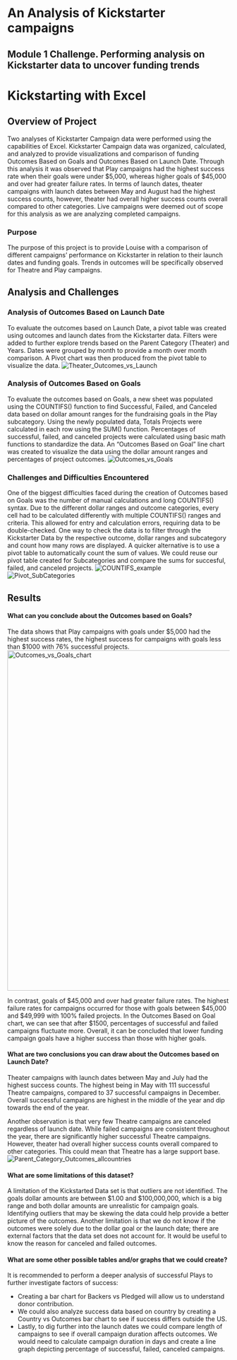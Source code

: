 # An Analysis of Kickstarter campaigns
Module 1 Challenge. Performing analysis on Kickstarter data to uncover funding trends
---

# Kickstarting with Excel
## Overview of Project
Two analyses of Kickstarter Campaign data were performed using the capabilities of Excel. Kickstarter Campaign data was organized, calculated, and analyzed to provide visualizations and comparison of funding Outcomes Based on Goals and Outcomes Based on Launch Date. Through this analysis it was observed that Play campaigns had the highest success rate when their goals were under $5,000, whereas higher goals of $45,000 and over had greater failure rates. In terms of launch dates, theater campaigns with launch dates between May and August had the highest success counts, however, theater had overall higher success counts overall compared to other categories. Live campaigns were deemed out of scope for this analysis as we are analyzing completed campaigns. 

### Purpose
The purpose of this project is to provide Louise with a comparison of different campaigns’ performance on Kickstarter in relation to their launch dates and funding goals. Trends in outcomes will be specifically observed for Theatre and Play campaigns.
## Analysis and Challenges
### Analysis of Outcomes Based on Launch Date
To evaluate the outcomes based on Launch Date, a pivot table was created using outcomes and launch dates from the Kickstarter data. Filters were added to further explore trends based on the Parent Category (Theater) and Years. Dates were grouped by month to provide a month over month comparison.  A Pivot chart was then produced from the pivot table to visualize the data. 
![Theater_Outcomes_vs_Launch](https://user-images.githubusercontent.com/81447450/112730412-65c2c500-8eff-11eb-9250-fee23752c6e7.png)


### Analysis of Outcomes Based on Goals
To evaluate the outcomes based on Goals, a new sheet was populated using the COUNTIFS() function to find Successful, Failed, and Canceled data based on dollar amount ranges for the fundraising goals in the Play subcategory. Using the newly populated data, Totals Projects were calculated in each row using the SUM() function. Percentages of successful, failed, and canceled projects were calculated using basic math functions to standardize the data. An “Outcomes Based on Goal” line chart was created to visualize the data using the dollar amount ranges and percentages of project outcomes.
![Outcomes_vs_Goals](https://user-images.githubusercontent.com/81447450/112730419-73784a80-8eff-11eb-877d-b9bc3abe17da.png)


### Challenges and Difficulties Encountered
One of the biggest difficulties faced during the creation of Outcomes based on Goals was the number of manual calculations and long COUNTIFS() syntax. Due to the different dollar ranges and outcome categories, every cell had to be calculated differently with multiple COUNTIFS() ranges and criteria. This allowed for entry and calculation errors, requiring data to be double-checked. One way to check the data is to filter through the Kickstarter Data by the respective outcome, dollar ranges and subcategory and count how many rows are displayed. A quicker alternative is to use a pivot table to automatically count the sum of values. We could reuse our pivot table created for Subcategories and compare the sums for succesful, failed, and canceled projects.
![COUNTIFS_example](https://user-images.githubusercontent.com/81447450/112730499-e8e41b00-8eff-11eb-89a7-63efae03399f.png)
![Pivot_SubCategories](https://user-images.githubusercontent.com/81447450/112732800-1afa7a80-8f0a-11eb-9b04-7f22a3e8fd9f.png)


## Results
#### What can you conclude about the Outcomes based on Goals?
The data shows that Play campaigns with goals under $5,000 had the highest success rates, the highest success for campaigns with goals less than $1000 with 76% successful projects.
<img width="770" alt="Outcomes_vs_Goals_chart" src="https://user-images.githubusercontent.com/81447450/112730486-d4a01e00-8eff-11eb-98fa-34a1e3e6795e.png">

In contrast, goals of $45,000 and over had greater failure rates. The highest failure rates for campaigns occurred for those with goals between $45,000 and $49,999 with 100% failed projects. In the Outcomes Based on Goal chart, we can see that after $1500, percentages of successful and failed campaigns fluctuate more. Overall, it can be concluded that lower funding campaign goals have a higher success than those with higher goals. 

#### What are two conclusions you can draw about the Outcomes based on Launch Date?
Theater campaigns with launch dates between May and July had the highest success counts. The highest being in May with 111 successful Theatre campaigns, compared to 37 successful campaigns in December. Overall successful campaigns are highest in the middle of the year and dip towards the end of the year. 

Another observation is that very few Theatre campaigns are canceled regardless of launch date. While failed campaigns are consistent throughout the year, there are significantly higher successful Theatre campaigns. However, theater had overall higher success counts overall compared to other categories. This could mean that Theatre has a large support base. 
![Parent_Category_Outcomes_allcountries](https://user-images.githubusercontent.com/81447450/112730533-14670580-8f00-11eb-9588-df25523477ae.png)

#### What are some limitations of this dataset?
A limitation of the Kickstarted Data set is that outliers are not identified. The goals dollar amounts are between $1.00 and $100,000,000, which is a big range and both dollar amounts are unrealistic for campaign goals. Identifying outliers that may be skewing the data could help provide a better picture of the outcomes. 
Another limitation is that we do not know if the outcomes were solely due to the dollar goal or the launch date; there are external factors that the data set does not account for. It would be useful to know the reason for canceled and failed outcomes.

#### What are some other possible tables and/or graphs that we could create?
It is recommended to perform a deeper analysis of successful Plays to further investigate factors of success: 
* Creating a bar chart for Backers vs Pledged will allow us to understand donor contribution. 
* We could also analyze success data based on country by creating a Country vs Outcomes bar chart to see if success differs outside the US. 
* Lastly, to dig further into the launch dates we could compare length of campaigns to see if overall campaign duration affects outcomes. We would need to calculate campaign duration in days and create a line graph depicting percentage of successful, failed, canceled campaigns.

